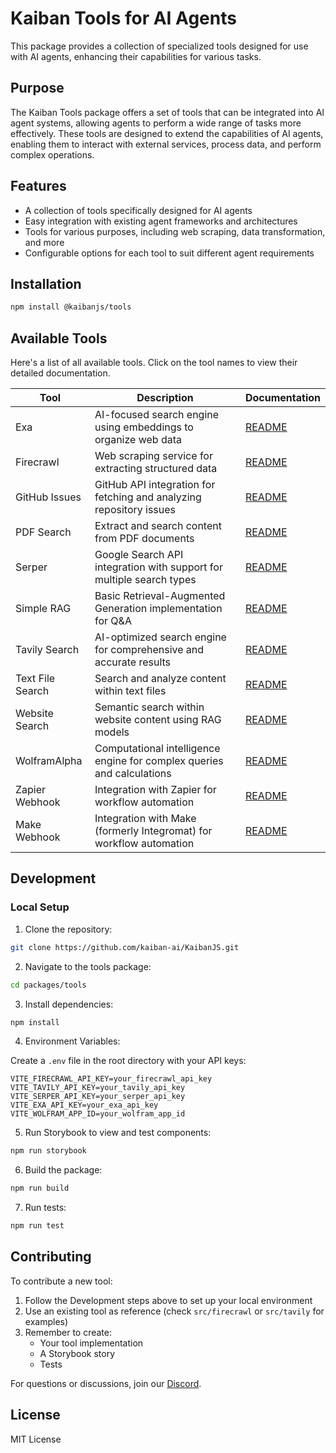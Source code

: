 # Kaiban Tools for AI Agents

This package provides a collection of specialized tools designed for use with AI agents, enhancing their capabilities for various tasks.

## Purpose

The Kaiban Tools package offers a set of tools that can be integrated into AI agent systems, allowing agents to perform a wide range of tasks more effectively. These tools are designed to extend the capabilities of AI agents, enabling them to interact with external services, process data, and perform complex operations.

## Features

- A collection of tools specifically designed for AI agents
- Easy integration with existing agent frameworks and architectures
- Tools for various purposes, including web scraping, data transformation, and more
- Configurable options for each tool to suit different agent requirements

## Installation

```bash
npm install @kaibanjs/tools
```

## Available Tools

Here's a list of all available tools. Click on the tool names to view their detailed documentation.

| Tool | Description | Documentation |
|------|-------------|---------------|
| Exa | AI-focused search engine using embeddings to organize web data | [README](src/exa/README.md) |
| Firecrawl | Web scraping service for extracting structured data | [README](src/firecrawl/README.md) |
| GitHub Issues | GitHub API integration for fetching and analyzing repository issues | [README](src/github-issues/README.md) |
| PDF Search | Extract and search content from PDF documents | [README](src/pdf-search/README.md) |
| Serper | Google Search API integration with support for multiple search types | [README](src/serper/README.md) |
| Simple RAG | Basic Retrieval-Augmented Generation implementation for Q&A | [README](src/simple-rag/README.md) |
| Tavily Search | AI-optimized search engine for comprehensive and accurate results | [README](src/tavily/README.md) |
| Text File Search | Search and analyze content within text files | [README](src/textfile-search/README.md) |
| Website Search | Semantic search within website content using RAG models | [README](src/website-search/README.md) |
| WolframAlpha | Computational intelligence engine for complex queries and calculations | [README](src/wolfram-alpha/README.md) |
| Zapier Webhook | Integration with Zapier for workflow automation | [README](src/zapier-webhook/README.md) |
| Make Webhook | Integration with Make (formerly Integromat) for workflow automation | [README](src/make-webhook/README.md) |

## Development

### Local Setup

1. Clone the repository:

```bash
git clone https://github.com/kaiban-ai/KaibanJS.git
```

2. Navigate to the tools package:

```bash
cd packages/tools
```

3. Install dependencies:

```bash
npm install
```

4. Environment Variables:

Create a `.env` file in the root directory with your API keys:

```env
VITE_FIRECRAWL_API_KEY=your_firecrawl_api_key
VITE_TAVILY_API_KEY=your_tavily_api_key
VITE_SERPER_API_KEY=your_serper_api_key
VITE_EXA_API_KEY=your_exa_api_key
VITE_WOLFRAM_APP_ID=your_wolfram_app_id
```

5. Run Storybook to view and test components:

```bash
npm run storybook
```

6. Build the package:

```bash
npm run build
```

7. Run tests:

```bash
npm run test
```

## Contributing

To contribute a new tool:

1. Follow the Development steps above to set up your local environment
2. Use an existing tool as reference (check `src/firecrawl` or `src/tavily` for examples)
3. Remember to create:
   - Your tool implementation
   - A Storybook story
   - Tests

For questions or discussions, join our [Discord](https://kaibanjs.com/discord).

## License

MIT License
